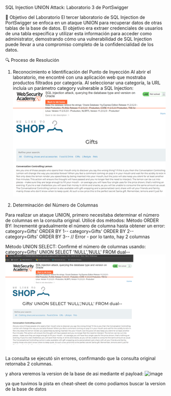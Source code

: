 SQL Injection UNION Attack: Laboratorio 3 de PortSwigger

🎯 Objetivo del Laboratorio
El tercer laboratorio de SQL Injection de PortSwigger se enfoca en un ataque UNION para recuperar datos de otras tablas de la base de datos. El objetivo era extraer credenciales de usuarios de una tabla específica y utilizar esta información para acceder como administrator, demostrando cómo una vulnerabilidad de SQL Injection puede llevar a una compromiso completo de la confidencialidad de los datos.

🔍 Proceso de Resolución
1. Reconocimiento e Identificación del Punto de Inyección
Al abrir el laboratorio, me encontré con una aplicación web que mostraba productos filtrados por categoría. Al seleccionar una categoría, la URL incluía un parámetro category vulnerable a SQL Injection:
![](https://github.com/yaraDMC/wite-ups-de-portswigger/blob/main/sql-injection/lab3/images/union.png)

2. Determinación del Número de Columnas

Para realizar un ataque UNION, primero necesitaba determinar el número de columnas en la consulta original. Utilicé dos métodos:
Método ORDER BY: Incrementé gradualmente el número de columna hasta obtener un error:
category=Gifts' ORDER BY 1--
category=Gifts' ORDER BY 2--
category=Gifts' ORDER BY 3--  // Error - por lo tanto, hay 2 columnas

Método UNION SELECT: Confirmé el número de columnas usando:
category=Gifts' UNION SELECT 'NULL','NULL' FROM dual--
![](https://github.com/yaraDMC/wite-ups-de-portswigger/blob/main/sql-injection/lab3/images/union2.png)

La consulta se ejecutó sin errores, confirmando que la consulta original retornaba 2 columnas.

y ahora veremos la version de la base de asi mediante el payload:
<img width="1154" height="817" alt="image" src="https://github.com/user-attachments/assets/8a00b130-68a4-435b-8891-a64dba44c5b2" />

ya que tuvimos la pista en cheat-sheet de como podiamos buscar la version de la base de datos




